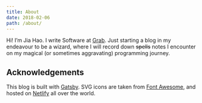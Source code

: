 ```yaml
---
title: About
date: 2018-02-06
path: /about/
---
```


Hi! I’m Jia Hao. I write Software at [Grab](https://www.grab.com/sg/). Just starting a blog in my endeavour to be a wizard, where I will record down <del>spells</del> notes I encounter on my magical (or sometimes aggravating) programming journey.

## Acknowledgements

This blog is built with [Gatsby](https://www.gatsbyjs.org/). SVG icons are taken from [Font Awesome](https://fontawesome.com/), and hosted on [Netlify](https://www.netlify.com/) all over the world.
